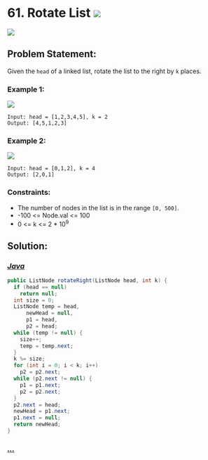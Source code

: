 # 61. Rotate List [![][share]](https://leetcode.com/problems/rotate-list/)

![][medium]

## Problem Statement:

Given the `head` of a linked list, rotate the list to the right by `k` places.

### Example 1:

![](https://assets.leetcode.com/uploads/2020/11/13/rotate1.jpg)
```
Input: head = [1,2,3,4,5], k = 2
Output: [4,5,1,2,3]
```
### Example 2:

![](https://assets.leetcode.com/uploads/2020/11/13/roate2.jpg)
```
Input: head = [0,1,2], k = 4
Output: [2,0,1]
```
### Constraints:

- The number of nodes in the list is in the range `[0, 500]`.
- -100 <= Node.val <= 100
- 0 <= k <= 2 \* 10<sup>9</sup>

## Solution:

### [_Java_](#)

```java
public ListNode rotateRight(ListNode head, int k) {
  if (head == null)
    return null;
  int size = 0;
  ListNode temp = head,
      newHead = null,
      p1 = head,
      p2 = head;
  while (temp != null) {
    size++;
    temp = temp.next;
  }
  k %= size;
  for (int i = 0; i < k; i++)
    p2 = p2.next;
  while (p2.next != null) {
    p1 = p1.next;
    p2 = p2.next;
  }
  p2.next = head;
  newHead = p1.next;
  p1.next = null;
  return newHead;
}
```

### [_..._](#)

```

```

<!----------------------------------{ link }--------------------------------->

[share]: https://img.icons8.com/external-anggara-blue-anggara-putra/20/000000/external-share-user-interface-basic-anggara-blue-anggara-putra-2.png
[easy]: https://img.shields.io/badge/Difficulty-Easy-bright.svg
[medium]: https://img.shields.io/badge/Difficulty-Medium-yellow.svg
[hard]: https://img.shields.io/badge/Difficulty-Hard-red.svg
